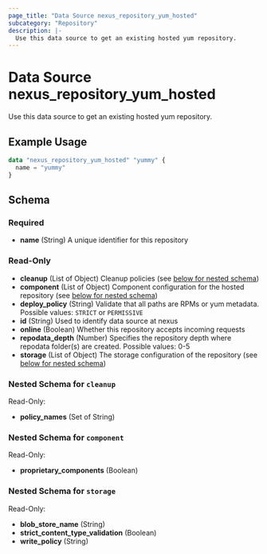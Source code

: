 ```yaml
---
page_title: "Data Source nexus_repository_yum_hosted"
subcategory: "Repository"
description: |-
  Use this data source to get an existing hosted yum repository.
---
```

# Data Source nexus_repository_yum_hosted
Use this data source to get an existing hosted yum repository.
## Example Usage
```terraform
data "nexus_repository_yum_hosted" "yummy" {
  name = "yummy"
}
```
<!-- schema generated by tfplugindocs -->
## Schema

### Required

- **name** (String) A unique identifier for this repository

### Read-Only

- **cleanup** (List of Object) Cleanup policies (see [below for nested schema](#nestedatt--cleanup))
- **component** (List of Object) Component configuration for the hosted repository (see [below for nested schema](#nestedatt--component))
- **deploy_policy** (String) Validate that all paths are RPMs or yum metadata. Possible values: `STRICT` or `PERMISSIVE`
- **id** (String) Used to identify data source at nexus
- **online** (Boolean) Whether this repository accepts incoming requests
- **repodata_depth** (Number) Specifies the repository depth where repodata folder(s) are created. Possible values: 0-5
- **storage** (List of Object) The storage configuration of the repository (see [below for nested schema](#nestedatt--storage))

<a id="nestedatt--cleanup"></a>
### Nested Schema for `cleanup`

Read-Only:

- **policy_names** (Set of String)


<a id="nestedatt--component"></a>
### Nested Schema for `component`

Read-Only:

- **proprietary_components** (Boolean)


<a id="nestedatt--storage"></a>
### Nested Schema for `storage`

Read-Only:

- **blob_store_name** (String)
- **strict_content_type_validation** (Boolean)
- **write_policy** (String)
